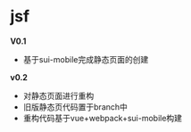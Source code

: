 # jsf

**V0.1**
- 基于sui-mobile完成静态页面的创建

**v0.2**
- 对静态页面进行重构
- 旧版静态页代码置于branch中
- 重构代码基于vue+webpack+sui-mobile构建
